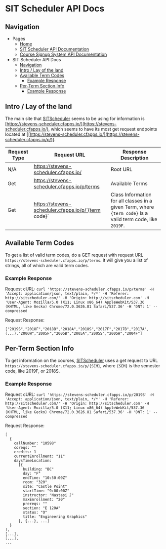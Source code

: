 # SIT Scheduler API Docs

## Navigation
- Pages
  - [Home](home.md)
  - [SIT Scheduler API Documentation](sitsched.md)
  - [Course Signup System API Documentation](signup.md)
- SIT Scheduler API Docs
	- [Navigation](#navigation)
	- [Intro / Lay of the land](#intro-lay-of-the-land)
	- [Available Term Codes](#available-term-codes)
		- [Example Response](#example-response)
	- [Per-Term Section Info](#per-term-section-info)
		- [Example Response](#example-response)

## Intro / Lay of the land
The main site that [SITScheduler](http://sitscheduler.com/) seems to be using for information is
[https://stevens-scheduler.cfapps.io/](https://stevens-scheduler.cfapps.io/), which seems to have
its most get request endpoints located at [[https://stevens-scheduler.cfapps.io/](https://stevens-scheduler.cfapps.io/p/)].

| Request Type | Request URL | Response Description |
|--------------|-------------|----------------------|
| N/A | https://stevens-scheduler.cfapps.io/ | Root URL |
| Get | https://stevens-scheduler.cfapps.io/p/terms | Available Terms |
| Get | https://stevens-scheduler.cfapps.io/p/`{term code}` | Class Information for all classes in a given Term, where `{term code}` is a valid term code, like `2019F`. |

## Available Term Codes
To get a list of valid term codes, do a GET request with request URL `https://stevens-scheduler.cfapps.io/p/terms`. It will give you a list of strings, all of which are valid term codes.

### Example Response
Request cURL: `curl 'https://stevens-scheduler.cfapps.io/p/terms' -H 'Accept: application/json, text/plain, */*' -H 'Referer: http://sitscheduler.com/' -H 'Origin: http://sitscheduler.com' -H 'User-Agent: Mozilla/5.0 (X11; Linux x86_64) AppleWebKit/537.36 (KHTML, like Gecko) Chrome/72.0.3626.81 Safari/537.36' -H 'DNT: 1' --compressed`

Request Response:
```
["2019S","2018F","2018B","2018A","2018S","2017F","2017B","2017A", (...),"2006W","2005F","2005B","2005A","2005S","2005W","2004F"]
```

## Per-Term Section Info

To get information on the courses, [SITScheduler](http://sitscheduler.com/) uses
a get request to URL `https://stevens-scheduler.cfapps.io/p/{SEM}`, where `{SEM}`
is the semester code, like 2019F, or 2018S.

### Example Response
Request cURL: `curl 'https://stevens-scheduler.cfapps.io/p/2019S' -H 'Accept: application/json, text/plain, */*' -H 'Referer: http://sitscheduler.com/' -H 'Origin: http://sitscheduler.com' -H 'User-Agent: Mozilla/5.0 (X11; Linux x86_64) AppleWebKit/537.36 (KHTML, like Gecko) Chrome/72.0.3626.81 Safari/537.36' -H 'DNT: 1' --compressed`

Request Response:
```
[
  {
    callNumber: "10598"
    coreqs: ""
    credits: 1
    currentEnrollment: "11"
    daysTimeLocation:
      [{
        building: "BC"
        day: "F"
        endTime: "10:50:00Z"
        room: "320"
        site: "Castle Point"
        startTime: "9:00:00Z"
        instructor: "Nastasi J"
        maxEnrollment: "20"
        prereqs: ""
        section: "E 120A"
        status: "O"
        title: "Engineering Graphics"
      }, {...}, ...]
  }
],
[...],
[...],
...
```
<!-- TODO: format all of this better for later -->
